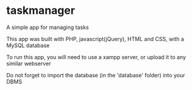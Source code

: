 # taskmanager
A simple app for managing tasks

This app was built with PHP, javascript(jQuery), HTML and CSS, with a MySQL database

To run this app, you will need to use a xampp server, or upload it to any similar webserver

Do not forget to import the database (in the 'database' folder) into your DBMS
